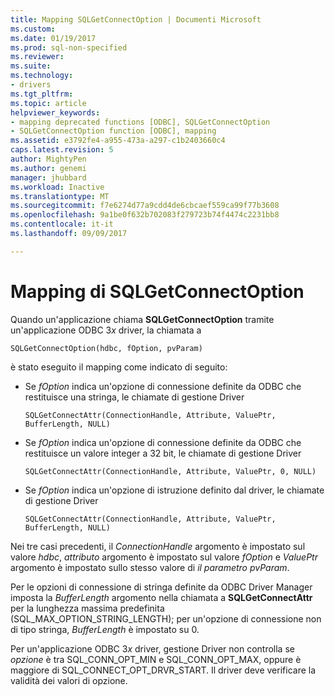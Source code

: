 ```yaml
---
title: Mapping SQLGetConnectOption | Documenti Microsoft
ms.custom: 
ms.date: 01/19/2017
ms.prod: sql-non-specified
ms.reviewer: 
ms.suite: 
ms.technology:
- drivers
ms.tgt_pltfrm: 
ms.topic: article
helpviewer_keywords:
- mapping deprecated functions [ODBC], SQLGetConnectOption
- SQLGetConnectOption function [ODBC], mapping
ms.assetid: e3792fe4-a955-473a-a297-c1b2403660c4
caps.latest.revision: 5
author: MightyPen
ms.author: genemi
manager: jhubbard
ms.workload: Inactive
ms.translationtype: MT
ms.sourcegitcommit: f7e6274d77a9cdd4de6cbcaef559ca99f77b3608
ms.openlocfilehash: 9a1be0f632b702083f279723b74f4474c2231bb8
ms.contentlocale: it-it
ms.lasthandoff: 09/09/2017

---
```

# <a name="sqlgetconnectoption-mapping"></a>Mapping di SQLGetConnectOption
Quando un'applicazione chiama **SQLGetConnectOption** tramite un'applicazione ODBC 3*x* driver, la chiamata a  
  
```  
SQLGetConnectOption(hdbc, fOption, pvParam)   
```  
  
 è stato eseguito il mapping come indicato di seguito:  
  
-   Se *fOption* indica un'opzione di connessione definite da ODBC che restituisce una stringa, le chiamate di gestione Driver  
  
    ```  
    SQLGetConnectAttr(ConnectionHandle, Attribute, ValuePtr, BufferLength, NULL)  
    ```  
  
-   Se *fOption* indica un'opzione di connessione definite da ODBC che restituisce un valore integer a 32 bit, le chiamate di gestione Driver  
  
    ```  
    SQLGetConnectAttr(ConnectionHandle, Attribute, ValuePtr, 0, NULL)  
    ```  
  
-   Se *fOption* indica un'opzione di istruzione definito dal driver, le chiamate di gestione Driver  
  
    ```  
    SQLGetConnectAttr(ConnectionHandle, Attribute, ValuePtr, BufferLength, NULL)  
    ```  
  
 Nei tre casi precedenti, il *ConnectionHandle* argomento è impostato sul valore *hdbc*, *attributo* argomento è impostato sul valore *fOption* e *ValuePtr* argomento è impostato sullo stesso valore di *il parametro pvParam*.  
  
 Per le opzioni di connessione di stringa definite da ODBC Driver Manager imposta la *BufferLength* argomento nella chiamata a **SQLGetConnectAttr** per la lunghezza massima predefinita (SQL_MAX_OPTION_STRING_LENGTH); per un'opzione di connessione non di tipo stringa, *BufferLength* è impostato su 0.  
  
 Per un'applicazione ODBC 3*x* driver, gestione Driver non controlla se *opzione* è tra SQL_CONN_OPT_MIN e SQL_CONN_OPT_MAX, oppure è maggiore di SQL_CONNECT_OPT_DRVR_START. Il driver deve verificare la validità dei valori di opzione.

